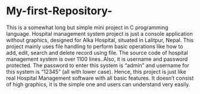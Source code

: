 # My-first-Repository-
This is a somewhat long but simple mini project in C programming language. Hospital management system project is just a console application without graphics, designed for Alka Hospital, situated in Lalitpur, Nepal. This project mainly uses file handling to perform basic operations like how to add, edit, search and delete record using file. The source code of hospital management system is over 1100 lines..Also, it is username and password protected. The password to enter this system is “admin” and username for this system is “12345” (all with lower case). Hence, this project is just like real Hospital Management software with all basic features. It doesn’t consist of high graphics, it is the simple one and users can understand very easily. 

